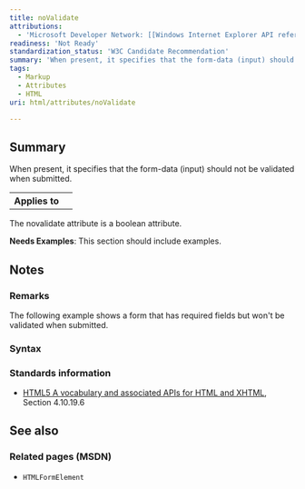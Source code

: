 ```yaml
---
title: noValidate
attributions:
  - 'Microsoft Developer Network: [[Windows Internet Explorer API reference](http://msdn.microsoft.com/en-us/library/ie/hh828809%28v=vs.85%29.aspx) Article]'
readiness: 'Not Ready'
standardization_status: 'W3C Candidate Recommendation'
summary: 'When present, it specifies that the form-data (input) should not be validated when submitted.'
tags:
  - Markup
  - Attributes
  - HTML
uri: html/attributes/noValidate

---
```

## <span>Summary</span>

When present, it specifies that the form-data (input) should not be validated when submitted.

<table class="wikitable">
<tr>
<th>
Applies to

</th>
<td>
<http://docs.webplatform.org/wiki/html/elements/input>

</td>
</tr>
</table>
The novalidate attribute is a boolean attribute.

**Needs Examples**: This section should include examples.

## <span>Notes</span>

### <span>Remarks</span>

The following example shows a form that has required fields but won't be validated when submitted.

### <span>Syntax</span>

### <span>Standards information</span>

-   [HTML5 A vocabulary and associated APIs for HTML and XHTML](http://go.microsoft.com/fwlink/p/?linkid=221374), Section 4.10.19.6

## <span>See also</span>

### <span>Related pages (MSDN)</span>

-   `HTMLFormElement`
